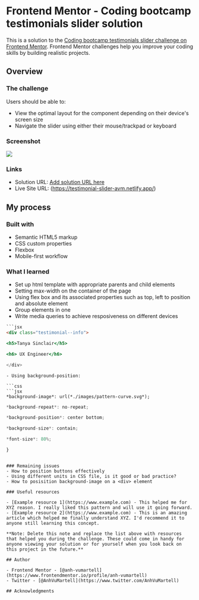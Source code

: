 # Frontend Mentor - Coding bootcamp testimonials slider solution

This is a solution to the [Coding bootcamp testimonials slider challenge on Frontend Mentor](https://www.frontendmentor.io/challenges/coding-bootcamp-testimonials-slider-4FNyLA8JL). Frontend Mentor challenges help you improve your coding skills by building realistic projects. 

## Overview

### The challenge

Users should be able to:

- View the optimal layout for the component depending on their device's screen size
- Navigate the slider using either their mouse/trackpad or keyboard

### Screenshot

![](./screenshot.jpg)

### Links

- Solution URL: [Add solution URL here](https://your-solution-url.com)
- Live Site URL: (https://testimonial-slider-avm.netlify.app/)

## My process

### Built with

- Semantic HTML5 markup
- CSS custom properties
- Flexbox
- Mobile-first workflow

### What I learned
- Set up html template with appropriate parents and child elements
- Setting max-width on the container of the page
- Using flex box and its associated properties such as top, left to position and absolute element
- Group elements in one <div>
- Write media queries to achieve resposiveness on different devices

```html
```jsx
<div class="testimonial--info">
```

```jsx
<h5>Tanya Sinclair</h5>
```

```jsx
<h6> UX Engineer</h6>
```

```jsx
</div>
```
```
- Using background-position: 

```css
```jsx
*background-image*: url(*./images/pattern-curve.svg*);
```

```jsx
*background-repeat*: no-repeat;
```

```jsx
*background-position*: center bottom;
```

```jsx
*background-size*: contain;
```

```jsx
*font-size*: 80%;
```

```jsx
}
```
```

### Remaining issues
- How to position buttons effectively
- Using different units in CSS file, is it good or bad practice?
- How to posisition background-image on a <div> element

### Useful resources

- [Example resource 1](https://www.example.com) - This helped me for XYZ reason. I really liked this pattern and will use it going forward.
- [Example resource 2](https://www.example.com) - This is an amazing article which helped me finally understand XYZ. I'd recommend it to anyone still learning this concept.

**Note: Delete this note and replace the list above with resources that helped you during the challenge. These could come in handy for anyone viewing your solution or for yourself when you look back on this project in the future.**

## Author

- Frontend Mentor - [@anh-vumartell](https://www.frontendmentor.io/profile/anh-vumartell)
- Twitter - [@AnhVuMartell](https://www.twitter.com/AnhVuMartell)

## Acknowledgments


